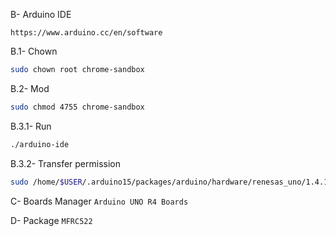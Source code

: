B- Arduino IDE
```
https://www.arduino.cc/en/software
```

B.1- Chown
```bash
sudo chown root chrome-sandbox
```
B.2- Mod
```bash
sudo chmod 4755 chrome-sandbox
```
B.3.1- Run
```bash
./arduino-ide
```
B.3.2- Transfer permission
```bash
sudo /home/$USER/.arduino15/packages/arduino/hardware/renesas_uno/1.4.1/post_install.sh
```

C- Boards Manager
```Arduino UNO R4 Boards```

D- Package
```MFRC522```
